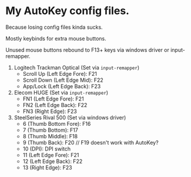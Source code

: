 # My AutoKey config files.

Because losing config files kinda sucks.

Mostly keybinds for extra mouse buttons.

Unused mouse buttons rebound to F13+ keys via windows driver or input-remapper.

1. Logitech Trackman Optical (Set via `input-remapper`)
	- Scroll Up (Left Edge Fore):		F21
	- Scroll Down (Left Edge Mid):	F22
	- App/Lock (Left Edge Back):		F23
2. Elecom HUGE (Set via `input-remapper`)
	- FN1 (Left Edge Fore):			F21
	- FN2 (Left Edge Back):			F22
	- FN3 (Right Edge):				F23
3. SteelSeries Rival 500 (Set via windows driver)
	- 6 (Thumb Bottom Fore):			F16
	- 7 (Thumb Bottom):				F17
	- 8 (Thumb Middle):				F18
	- 9 (Thumb Back):					F20 // F19 doesn't work with AutoKey?
	- 10 (DPI):						DPI switch
	- 11 (Left Edge Fore):			F21
	- 12 (Left Edge Back):			F22
	- 13 (Right Edge):				F23
